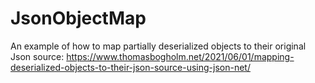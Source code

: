 # JsonObjectMap
An example of how to map partially deserialized objects to their original Json source:
https://www.thomasbogholm.net/2021/06/01/mapping-deserialized-objects-to-their-json-source-using-json-net/
